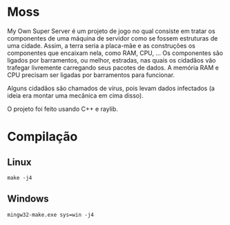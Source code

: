 # Moss
My Own Super Server é um projeto de jogo no qual consiste em tratar os componentes
de uma máquina de servidor como se fossem estruturas de uma cidade. Assim, a terra seria a placa-mãe e as construções
os componentes que encaixam nela, como RAM, CPU, ... Os componentes são ligados por barramentos, ou melhor,
estradas, nas quais os cidadãos vão trafegar livremente carregando seus pacotes de dados.
A memória RAM e CPU precisam ser ligadas por barramentos para funcionar.

Alguns cidadãos são chamados de vírus, pois levam dados infectados (a ideia era montar uma mecânica em cima disso).

O projeto foi feito usando C++ e raylib.

# Compilação
## Linux
```
make -j4 
```

## Windows
```
mingw32-make.exe sys=win -j4
```
